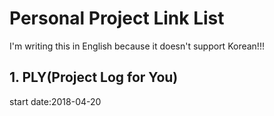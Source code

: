 # Personal Project Link List
I'm writing this in English because it doesn't support Korean!!!

## 1. PLY(Project Log for You)
start date:2018-04-20
